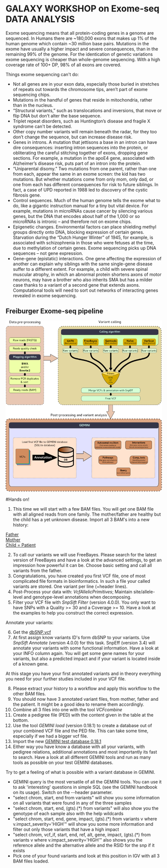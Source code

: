 # GALAXY WORKSHOP on Exome-seq DATA ANALYSIS

Exome sequencing means that all protein-coding genes in a genome are sequenced. In Humans there are ~180,000 exons that makes up 1% of the human genome which contain ~30 million base pairs. Mutations in the exome have usually a higher impact and severe consequences, than in the remaining 99% of the genome. For the identication of genetic variations exome sequencing is cheaper than whole-genome sequencing. With a high coverage rate of 100+ DP, 98% of all exons are covered.

Things exome sequencing can't do:

- Not all genes are in your exon data, especially those buried in stretches of repeats out towards the chromosome tips, aren’t part of exome sequencing chips.
- Mutations in the handful of genes that reside in mitochondria, rather than in the nucleus.
- “Structural variants,” such as translocations and inversions, that move or flip DNA but don’t alter the base sequence.
- Triplet repeat disorders, such as Huntington’s disease and fragile X syndrome can't be detected.
- Other copy number variants will remain beneath the radar, for they too don’t change the sequence, but can increase disease risk.
- Genes in introns. A mutation that jettisons a base in an intron can have dire consequences: inserting intron sequences into the protein, or obliterating the careful stitching together of exons, dropping gene sections. For example, a mutation in the apoE4 gene, associated with Alzheimer’s disease risk, puts part of an intron into the protein.
- “Uniparental disomy.” Two mutations from one parent, rather than one from each, appear the same in an exome screen: the kid has two mutations. But whether mutations come from only mom, only dad, or one from each has different consequences for risk to future siblings. In fact, a case of UPD reported in 1988 led to discovery of the cystic fibrosis gene.
- Control sequences. Much of the human genome tells the exome what to do, like a gigantic instruction manual for a tiny but vital device. For example, mutations in microRNAs cause cancer by silencing various genes, but the DNA that encodes about half of the 1,000 or so microRNAs is intronic – and therefore not on exome chips.
- Epigenetic changes. Environmental factors can place shielding methyl groups directly onto DNA, blocking expression of certain genes. Starvation during the “Dutch Hunger Winter” of 1945, for example, is associated with schizophrenia in those who were fetuses at the time, due to methylation of certain genes. Exome sequencing picks up DNA sequences – not gene expression.
- Gene-gene (epistatic) interactions. One gene affecting the expression of another can explain why siblings with the same single-gene disease suffer to a different extent. For example, a child with severe spinal muscular atrophy, in which an abnormal protein shortens axons of motor neurons, may have a brother who also inherits SMA but has a milder case thanks to a variant of a second gene that extends axons. Computational tools will need to sort out networks of interacting genes revealed in exome sequencing.

## Freiburger Exome-seq pipeline

![This is our Exome-seq pipeline in Galaxy](https://github.com/bgruening/presentations/raw/master/shared/resources/img/genVAST.png)

#Hands on!

1. This time we will start with a few BAM files. You will get one BAM file with all aligned reads from one family. The mother/father are healthy but the child has a yet unknown disease. Import all 3 BAM's into a new history:

[Father](https://github.com/bgruening/training_data/raw/master/Father)  
[Mother](https://github.com/bgruening/training_data/raw/master/Mother)  
[Child = Patient](https://github.com/bgruening/training_data/raw/master/Patient)

2. To call our variants we will use FreeBayes. Please search for the latest version of FreeBayes and have a look at the advanced settings, to get an impression how powerful it can be. Choose basic setting and call all variants from the father.
3. Congratulations, you have created you first VCF file, one of most complicated file formats in bioinformatics. In such a file your called variants are stored. One variant per line (+header lines).
4. Post-Process your data with: *VcfAllelicPrimitives*; Maintain site/allele-level and genotype-level annotations when decomposing.
5. Filter your VCF file with *SnpSift Filter* (version 4.0.0). You only want to have SNPs with a Quality >= 30 and a Coverage >= 10. Have a look at the examples to help you construct the correct expression.

Annotate your variants: 

6. Get the [dbSNP.vcf](https://github.com/bgruening/training_data/raw/master/dbSNP_138.hg19.vcf)
7. At first assign know variants ID's form dbSNP to your variants. Use *SnpSift Annotate* (version 4.0.0) for this task. SnpEff (version 3.4) will annotate your variants with some functional information. Have a look at your INFO column again. You will get some gene names for your variants, but also a predicted impact and if your variant is located inside of a known gene.

At this stage you have your first annotated variants and in theory everything you need for your further studies included in your VCF file. 

8. Please extract your history to a workflow and apply this workflow to the other BAM files.
9. You should now have 3 annotated variant files, from mother, father and the patient. It might be a good idea to rename them accordingly.
10. Combine all 3 files into one with the tool *VCFcombine*
11. Create a pedigree file (PED) with the content given in the table at the bottom.
12. Use the tool *GEMINI load* (version 0.18.1) to create a database out of your combined VCF file and the PED file. This can take some time, especially if we had a bigger vcf file.
13. Import the new 
[GEMINI test database 0.18.1](https://github.com/bgruening/training_data/raw/master/GEMINI%20test%20database.tar.gz)
14. Either way you have know a database with all your variants, with pedigree relations, additional annotations and most importantly its fast to search. Have a look at all different GEMINI tools and run as many tools as possible on your test GEMINI databases. 

Try to get a feeling of what is possible with a variant database in GEMINI.

- GEMINI query is the most versatile of all the GEMINI tools. You can use it to ask 'interesting' questions in simple SQL (see the GEMINI handbook on its usage). Switch on the --header parameter.
- "select chrom, start, end from variants" will show you some information on all variants that were found in any of the three samples
- "select chrom, start, end, (gts).(*) from variants" will also show you the genotype of each sample also with the help wildcards
- "select chrom, start, end, gene, impact, (gts).(*) from variants v where v.impact_severity='HIGH'" will show you some more information and filter out only those variants that have a high impact
- "select chrom, vcf_if, start, end, ref, alt, gene, impact, (gts).(*) from variants v where v.impact_severity='HIGH'" also shows you the reference allele and the alternative allele and the RSID for the snp if it exists
- Pick one of your found variants and look at this position in IGV with all 3 BAM files loaded.





